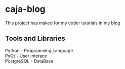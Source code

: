 # caja-blog
This project has maked for my coder tutorials in my blog

## Tools and Libraries

Python - Programming Language <br/>
PyQt - User Interace <br/>
PostgreSQL - DataBase
